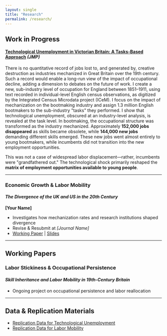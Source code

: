```yaml
---
layout: single
title: "Research"
permalink: /research/
---
```


## Work in Progress

#### [**Technological Unemployment in Victorian Britain: A Tasks-Based Approach**](https://github.com/HillaryVipond/Dissertation) *(JMP)*  

There is no quantitative record of jobs lost to, and generated by, creative destruction as industries mechanized in Great Britain over the 19th century. Such a record would enable a long-run view of the impact of occupational decline, adding a dimension to debates on the future of work. I create a new, sub-industry level of occupation for England between 1851–1911, using text recorded in individual-level English census observations, as digitized by the Integrated Census Microdata project (ICeM). I focus on the impact of mechanization on the bootmaking industry and assign 1.3 million English bootmakers to the sub-industry "tasks" they performed. I show that technological unemployment, obscured at an industry-level analysis, is revealed at the task level. In bootmaking, the occupational structure was transformed as the industry mechanized. Approximately **152,000 jobs disappeared** as skills became obsolete, while **144,000 new jobs** demanding different skills emerged. These new jobs went almost entirely to young bootmakers, while incumbents did not transition into the new employment opportunities.  

This was not a case of widespread labor displacement—rather, incumbents were "grandfathered out." The technological shock primarily reshaped the **matrix of employment opportunities available to young people**.

---

### Economic Growth & Labor Mobility  
#### *The Divergence of the UK and US in the 20th Century*  
**[Your Name]**  
- Investigates how mechanization rates and research institutions shaped divergence  
- Revise & Resubmit at *[Journal Name]*  
- [Working Paper](#) | [Slides](#)  

---

## Working Papers  
### Labor Stickiness & Occupational Persistence  
#### *Skill Inheritance and Labor Mobility in 19th-Century Britain*  
- Ongoing project on occupational persistence and labor reallocation  

---

## Data & Replication Materials  
- [Replication Data for Technological Unemployment](#)  
- [Replication Data for Labor Mobility](#)  
